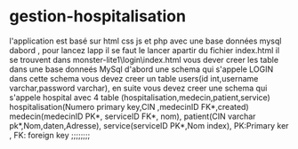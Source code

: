 # gestion-hospitalisation
l'application est basé sur html css js et php avec une base données mysql dabord ,
pour lancez lapp il se faut le lancer apartir du fichier index.html 
il se trouvent dans monster-lite1\login\index.html
vous dever creer les table dans une base donneés MySql 
d'abord une schema qui s'appele LOGIN dans cette schema vous devez creer un table users(id int,username varchar,password varchar),
en suite vous devez creer une schema qui s'appele hospital avec 4 table (hospitalisation,medecin,patient,service)
hospitalisation(Numero primary key,CIN ,medecinID FK*,created)
medecin(medecinID PK*, serviceID FK*, nom),
patient(CIN varchar pk*,Nom,daten,Adresse),
service(serviceID  PK*,Nom index),
PK:Primary ker , FK: foreign key ;;;;;;;;
